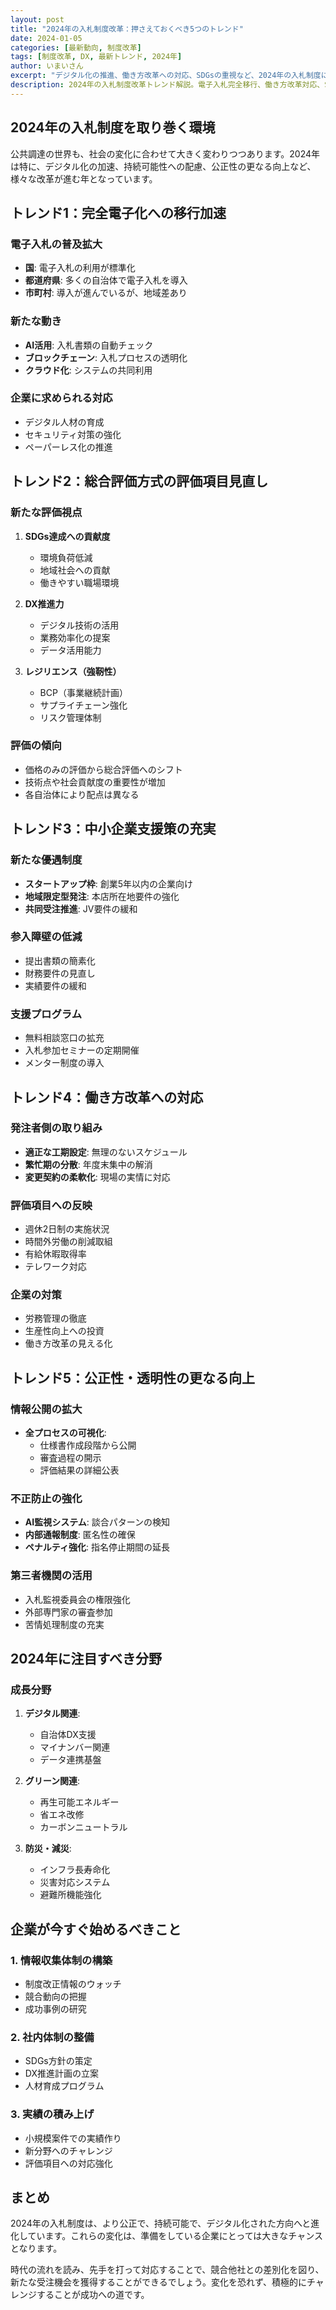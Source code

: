 ```yaml
---
layout: post
title: "2024年の入札制度改革：押さえておくべき5つのトレンド"
date: 2024-01-05
categories: [最新動向, 制度改革]
tags: [制度改革, DX, 最新トレンド, 2024年]
author: いまいさん
excerpt: "デジタル化の推進、働き方改革への対応、SDGsの重視など、2024年の入札制度における重要な変化とトレンドを解説します。"
description: 2024年の入札制度改革トレンド解説。電子入札完全移行、働き方改革対応、SDGs評価導入、スタートアップ向け施策、サイバーセキュリティ強化等、公共調達の最新動向を専門家が詳しく解説します。
---
```


<div class="section-header-main">
    <h2>2024年の入札制度を取り巻く環境</h2>
</div>

<div class="readable-content">
    <p>公共調達の世界も、社会の変化に合わせて大きく変わりつつあります。2024年は特に、デジタル化の加速、持続可能性への配慮、公正性の更なる向上など、様々な改革が進む年となっています。</p>
</div>

<div class="section-header-main">
    <h2>トレンド1：完全電子化への移行加速</h2>
</div>

### 電子入札の普及拡大
- **国**: 電子入札の利用が標準化
- **都道府県**: 多くの自治体で電子入札を導入
- **市町村**: 導入が進んでいるが、地域差あり

### 新たな動き
- **AI活用**: 入札書類の自動チェック
- **ブロックチェーン**: 入札プロセスの透明化
- **クラウド化**: システムの共同利用

### 企業に求められる対応
- デジタル人材の育成
- セキュリティ対策の強化
- ペーパーレス化の推進

## トレンド2：総合評価方式の評価項目見直し

### 新たな評価視点
1. **SDGs達成への貢献度**
   - 環境負荷低減
   - 地域社会への貢献
   - 働きやすい職場環境

2. **DX推進力**
   - デジタル技術の活用
   - 業務効率化の提案
   - データ活用能力

3. **レジリエンス（強靭性）**
   - BCP（事業継続計画）
   - サプライチェーン強化
   - リスク管理体制

### 評価の傾向
- 価格のみの評価から総合評価へのシフト
- 技術点や社会貢献度の重要性が増加
- 各自治体により配点は異なる

## トレンド3：中小企業支援策の充実

### 新たな優遇制度
- **スタートアップ枠**: 創業5年以内の企業向け
- **地域限定型発注**: 本店所在地要件の強化
- **共同受注推進**: JV要件の緩和

### 参入障壁の低減
- 提出書類の簡素化
- 財務要件の見直し
- 実績要件の緩和

### 支援プログラム
- 無料相談窓口の拡充
- 入札参加セミナーの定期開催
- メンター制度の導入

## トレンド4：働き方改革への対応

### 発注者側の取り組み
- **適正な工期設定**: 無理のないスケジュール
- **繁忙期の分散**: 年度末集中の解消
- **変更契約の柔軟化**: 現場の実情に対応

### 評価項目への反映
- 週休2日制の実施状況
- 時間外労働の削減取組
- 有給休暇取得率
- テレワーク対応

### 企業の対策
- 労務管理の徹底
- 生産性向上への投資
- 働き方改革の見える化

## トレンド5：公正性・透明性の更なる向上

### 情報公開の拡大
- **全プロセスの可視化**: 
  - 仕様書作成段階から公開
  - 審査過程の開示
  - 評価結果の詳細公表

### 不正防止の強化
- **AI監視システム**: 談合パターンの検知
- **内部通報制度**: 匿名性の確保
- **ペナルティ強化**: 指名停止期間の延長

### 第三者機関の活用
- 入札監視委員会の権限強化
- 外部専門家の審査参加
- 苦情処理制度の充実

## 2024年に注目すべき分野

### 成長分野
1. **デジタル関連**: 
   - 自治体DX支援
   - マイナンバー関連
   - データ連携基盤

2. **グリーン関連**:
   - 再生可能エネルギー
   - 省エネ改修
   - カーボンニュートラル

3. **防災・減災**:
   - インフラ長寿命化
   - 災害対応システム
   - 避難所機能強化

## 企業が今すぐ始めるべきこと

### 1. 情報収集体制の構築
- 制度改正情報のウォッチ
- 競合動向の把握
- 成功事例の研究

### 2. 社内体制の整備
- SDGs方針の策定
- DX推進計画の立案
- 人材育成プログラム

### 3. 実績の積み上げ
- 小規模案件での実績作り
- 新分野へのチャレンジ
- 評価項目への対応強化

## まとめ

2024年の入札制度は、より公正で、持続可能で、デジタル化された方向へと進化しています。これらの変化は、準備をしている企業にとっては大きなチャンスとなります。

時代の流れを読み、先手を打って対応することで、競合他社との差別化を図り、新たな受注機会を獲得することができるでしょう。変化を恐れず、積極的にチャレンジすることが成功への道です。